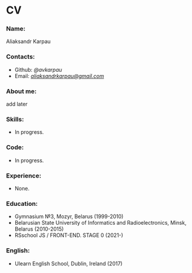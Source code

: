 # CV

### Name:

Aliaksandr Karpau

### Contacts:

* Github: *@avkarpau*
* Email: *aliaksandrkarpau@gmail.com*

### About me:

add later

### Skills: 

* In progress.

### Code: 

* In progress.

### Experience: 

* None.

### Education: 

* Gymnasium №3, Mozyr, Belarus (1999-2010)
* Belarusian State University of Informatics and Radioelectronics, Minsk, Belarus (2010-2015)
* RSschool JS / FRONT-END. STAGE 0 (2021-)

### English: 

* Ulearn English School, Dublin, Ireland (2017)
